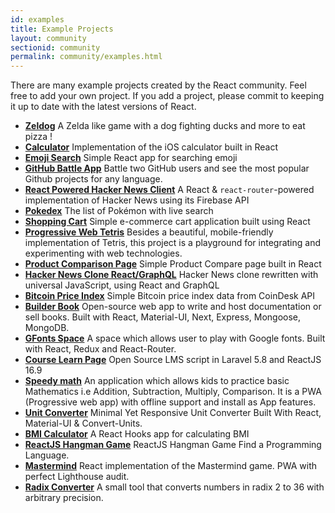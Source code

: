 ```yaml
---
id: examples
title: Example Projects
layout: community
sectionid: community
permalink: community/examples.html
---
```


There are many example projects created by the React community. Feel free to add your own project. If you add a project, please commit to keeping it up to date with the latest versions of React.


* **[Zeldog](https://yannsainty.github.io/Zeldog/)** A Zelda like game with a dog fighting ducks and more to eat pizza !
* **[Calculator](https://github.com/ahfarmer/calculator)** Implementation of the iOS calculator built in React
* **[Emoji Search](https://github.com/ahfarmer/emoji-search)** Simple React app for searching emoji
* **[GitHub Battle App](https://tm.dev/react-course-project/)** Battle two GitHub users and see the most popular Github projects for any language.
* **[React Powered Hacker News Client](https://github.com/insin/react-hn)** A React & `react-router`-powered implementation of Hacker News using its Firebase API
* **[Pokedex](https://github.com/alik0211/pokedex)** The list of Pokémon with live search
* **[Shopping Cart](https://github.com/jeffersonRibeiro/react-shopping-cart)** Simple e-commerce cart application built using React
* **[Progressive Web Tetris](https://github.com/skidding/flatris)** Besides a beautiful, mobile-friendly implementation of Tetris, this project is a playground for integrating and experimenting with web technologies.
* **[Product Comparison Page](https://github.com/Rhymond/product-compare-react)** Simple Product Compare page built in React
* **[Hacker News Clone React/GraphQL](https://github.com/clintonwoo/hackernews-react-graphql)** Hacker News clone rewritten with universal JavaScript, using React and GraphQL
* **[Bitcoin Price Index](https://github.com/mrkjlchvz/bitcoin-price-index)** Simple Bitcoin price index data from CoinDesk API
* **[Builder Book](https://github.com/builderbook/builderbook)** Open-source web app to write and host documentation or sell books. Built with React, Material-UI, Next, Express, Mongoose, MongoDB.
* **[GFonts Space](https://github.com/pankajladhar/GFontsSpace)** A space which allows user to play with Google fonts. Built with React, Redux and React-Router.
* **[Course Learn Page](https://github.com/ulearnpro/ulearn)** Open Source LMS script in Laravel 5.8 and ReactJS 16.9
* **[Speedy math](https://github.com/pankajladhar/speedy-math)** An application which allows kids to practice basic Mathematics i.e  Addition, Subtraction, Multiply, Comparison. It is a PWA (Progressive web app) with offline support and install as App features.
* **[Unit Converter](https://github.com/KarthikeyanRanasthala/react-unit-converter)** Minimal Yet Responsive Unit Converter Built With React, Material-UI & Convert-Units.
* **[BMI Calculator](https://github.com/GermaVinsmoke/bmi-calculator)** A React Hooks app for calculating BMI
* **[ReactJS Hangman Game](https://github.com/vetrivelcsamy/reactjs-hangman)** ReactJS Hangman Game Find a Programming Language.
* **[Mastermind](https://gitlab.com/chroline/react-mastermind)** React implementation of the Mastermind game. PWA with perfect Lighthouse audit.
* **[Radix Converter](https://github.com/kumom/radix-converter)** A small tool that converts numbers in radix 2 to 36 with arbitrary precision.
